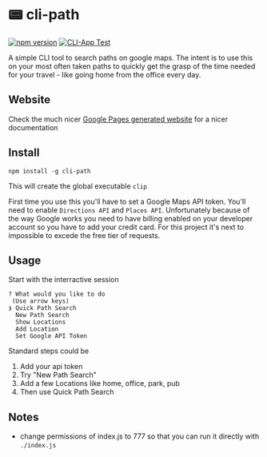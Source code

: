# 📟 cli-path

[![npm version](https://img.shields.io/npm/v/cli-path.svg)](https://www.npmjs.com/package/cli-path)
[![CLI-App Test](https://github.com/iosifv/cli-path/actions/workflows/cli-app-test.yaml/badge.svg)](https://github.com/iosifv/cli-path/actions/workflows/cli-app-test.yaml)

A simple CLI tool to search paths on google maps. The intent is to use this on your most often taken paths to quickly get the grasp of the time needed for your travel - like going home from the office every day.

## Website

Check the much nicer [Google Pages generated website](https://iosifv.github.io/cli-path/) for a nicer documentation

## Install

`npm install -g cli-path`

This will create the global executable `clip`

First time you use this you'll have to set a Google Maps API token. You'll need to enable `Directions API` and `Places API`. Unfortunately because of the way Google works you need to have billing enabled on your developer account so you have to add your credit card. For this project it's next to impossible to excede the free tier of requests.

## Usage

Start with the interractive session

```$ clip
? What would you like to do
 (Use arrow keys)
❯ Quick Path Search
  New Path Search
  Show Locations
  Add Location
  Set Google API Token
```

Standard steps could be

1. Add your api token
2. Try "New Path Search"
3. Add a few Locations like home, office, park, pub
4. Then use Quick Path Search

## Notes

- change permissions of index.js to 777 so that you can run it directly with `./index.js`
